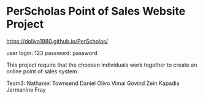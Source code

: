 # PerScholas Point of Sales Website Project

https://dolivo1980.github.io/PerScholas/

user login: 123
password: password

This project require that the choosen individuals work together to create an online point of sales system.

Team3:
Nathaniel Townsend
Daniel Olivo
Vimal Govind
Zein Kapadia
Jermanine Fray





